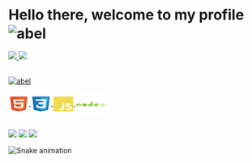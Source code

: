 <h1>Hello there, welcome to my profile   <img align="center" width="100em" alt="abel" src="https://media.giphy.com/media/ukMiDlCmdv2og/giphy.gif?cid=790b7611f653d4b95eedb4d0f2033a0c30002df8efd81177&rid=giphy.gif&ct=g"></h1>


 
 <div>
  <a href="https://github.com/abel56">
  <img height="180em" src="https://github-readme-stats.vercel.app/api?username=abel56&show_icons=true&theme=merko&include_all_commits=true&count_private=true"/>
  <img height="200em" src="https://github-readme-stats.vercel.app/api/top-langs/?username=abel56&layout=merko&langs_count=7&theme=merko"/>
 </div>

 ##  

  <img align="center" width="1000em" height="150em" alt="abel" src="https://media.giphy.com/media/CcwLAV11cALh3OuEJ5/giphy.gif">
 
 <div style="display: inline_block"><br>
  <img align="center" alt="Abel-HTML" height="30" width="40" src="https://raw.githubusercontent.com/devicons/devicon/master/icons/html5/html5-original.svg">
  <img align="center" alt="Abel-CSS" height="30" width="40" src="https://raw.githubusercontent.com/devicons/devicon/master/icons/css3/css3-original.svg">
  <img align="center" alt="Abel-Js" height="30" width="40" src="https://raw.githubusercontent.com/devicons/devicon/master/icons/javascript/javascript-plain.svg">
  <img align="center" alt="Abel-Js" height="40" width="60" src="https://raw.githubusercontent.com/devicons/devicon/master/icons/nodejs/nodejs-plain-wordmark.svg">  
 </div>


 
  ##
  
  <div> 
  <a href = "mailto:abeldev56@gmail.com"><img src="https://img.shields.io/badge/-Gmail-%23333?style=for-the-badge&logo=gmail&logoColor=white" target="_blank"></a>
  <a href="https://www.linkedin.com/in/abel-goncalves-572736218" target="_blank"><img src="https://img.shields.io/badge/-LinkedIn-%230077B5?style=for-the-badge&logo=linkedin&logoColor=white" target="_blank"></a> 
    <a href="https://www.linkedin.com/in/abel-goncalves-572736218" target="_blank"><img src="https://img.shields.io/badge/Facebook-1877F2?style=for-the-badge&logo=facebook&logoColor=white" target="_blank"></a> 
 </div>

  	 
  ![Snake animation](https://github.com/abel56/abel56/blob/output/github-contribution-grid-snake.svg)
   

